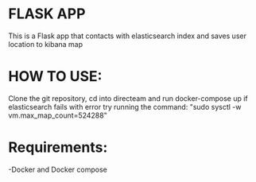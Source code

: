 # FLASK APP
This is a Flask app that contacts with elasticsearch index and saves user location to kibana map

# HOW TO USE:
Clone the git repository, cd into directeam and run docker-compose up
if elasticsearch fails with error try running the command: "sudo sysctl -w vm.max_map_count=524288"

# Requirements:
-Docker and Docker compose
